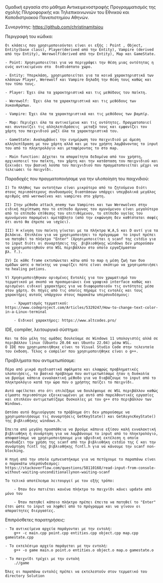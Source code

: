 Ομαδική εργασία στο μάθημα Αντικειμενοστραφής Προγραμματισμός της σχολής Πληροφορικής και Τηλεπικοινωνιών του Εθνικού και Καποδιστριακού Πανεπιστημίου Αθηνών.

Συνεργάτης: https://github.com/christinamitsiou

Περιγραφή του κώδικα: 

    Οι κλάσεις που χρησιμοποιούνται είναι οι εξής : Point , Object, Entity(base class), Player(derived από την Entity), Vampire (derived από την Entity), Werewolf(derived από την Entity), Map και GameState. 
    
    - Point: Χρησιμοποιείται για να περιγράψει την θέση μιας οντότητας η ενός αντικειμένου στο  δισδιάστατο χώρο. 
    
    - Entity: Υπερκλάση, χρησιμοποιείται για τα κοινά χαρακτηριστικά των κλάσεων Player, Werewolf και Vampire δηλαδή την θέση τους καθώς και τον τύπο τους. 
    
    - Player: Έχει όλα τα χαρακτηριστικά και τις μεθόδους του παίκτη. 
    
    - Werewolf:  Έχει όλα τα χαρακτηριστικά και τις μεθόδους των λυκανθρώπων. 

    - Vampire: Έχει όλα τα χαρακτηριστικά και τις μεθόδους των βαμπίρ. 

    - Map: Περιέχει όλα τα αντικείμενα και τις οντότητες. Πραγματοποιεί και συντονίζει τις αλληλεπιδράσεις  μεταξύ τους και εμφανίζει τον χάρτη του παιχνιδιού μαζί όλα τα χαρακτηριστικά του. 
    
    - GameState: Αναλαμβάνει την ενημέρωση του παιχνιδιού με άμεση αλληλεπίδραση με τον χάρτη αλλά και με τον χρήστη λαμβάνοντας το input του από το πληκτρολόγιο και μεταφέροντας το στο map. 
    
    - Main function: Δέχεται τα απαραίτητα δεδομένα από τον χρήστη, αρχικοποιεί τον παίκτη, τον χάρτη και την κατάσταση του παιχνιδιού και ξεκινάει την βασική λούπα του παιχνιδιού που πραγματοποιείται μέχρι να τελειώσει το παιχνίδι. 

Παραδοχές που πραγματοποιήσαμε για την υλοποίηση του παιχνιδιού: 

    I) Το πλήθος των οντοτήτων είναι μικρότερο από το ζητούμενο διότι στους περισσότερους συνδυασμούς διαστάσεων υπάρχει υπερβολικά μεγάλος αριθμός από werewolves και vampires στο χάρτη. 

    II) Στην μέθοδο attack_enemy των Vampires και των Werewolves στην ειδική περίπτωση που το επίπεδο άμυνας του αμυνόμενου είναι μεγαλύτερο από το επίπεδο επίθεσης του επιτιθέμενου, το επίπεδο υγείας του αμυνόμενου παραμένει αμετάβλητο (από την εκφώνηση δεν καθίσταται σαφές ότι αυτό θα έπρεπε να ισχύει).  

    III) Η κίνηση του παίκτη γίνεται με τα πλήκτρα W,A,S και D αντί για τα βελάκια. Επιπλέον για να χρησιμοποιήσει το πρόγραμμα  το input πρέπει να πατηθεί το πλήκτρο "Enter" (Χρησιμοποιείται η scanf της cstdio για το input διότι οι συναρτήσεις της  βιβλιοθήκης windows δεν μπορούσαν να χρησιμοποιηθούν στο WSL περιβάλλον στο οποίο εργαζόμασταν 
    βλ. f.). 

    IV) Σε κάθε frame εκτυπώνεται κάτω από το map η μέση ζωή των δυο ομάδων ώστε ο παίκτης να γνωρίζει πότε είναι σκόπιμο να χρησιμοποιήσει τα healing potions. 

    V) Χρησιμοποιήθηκαν ορισμένες Εντολές για τον χρωματισμό του τερματικού με σκοπό να προσομοιώνει ένα γραφικό interface καθώς και ορισμένοι ειδικοί χαρακτήρες για να διαφοροποιούν τις οντότητες μέσα στον χάρτη. Οι πήγες από τις οποίες πήραμε τις εντολές και τους χαρακτήρες αυτούς υπάρχουν στους παρακάτω υπερσυνδέσμους: 

        - Χρωματισμός τερματικού: https://www.codeproject.com/Articles/5329247/How-to-change-text-color-in-a-Linux-terminal 
    
        - Ειδικοί χαρακτήρες: https://www.altcodes.pro/ 
    
IDE, compiler, λειτουργικό σύστημα: 

    Και τα δύο μέλη της ομάδας δουλεύαμε σε Windows 11 υπολογιστές αλλά σε περιβάλλον linux (Ubuntu 20.04 και Ubuntu 22.04) μέσω WSL.
    O IDE που χρησιμοποιήθηκε είναι το Visual Studio Code στην τελευταία του έκδοση. Τέλος ο compiler που χρησιμοποιήθηκε είναι ο g++. 

Προβλήματα που αντιμετωπίσαμε: 

    Πέρα από μικρά σχεδιαστικά σφάλματα και ελαφρώς προβληματικές υλοποιήσεις, το βασικό πρόβλημα που αντιμετωπίσαμε ήταν η δυσκολία
    να βρούμε κάποια ενναλακτική μέθοδο για να διαβάζουμε το input από το πληκτρολόγιο κατά την ώρα που ο χρήστης παίζει το παιχνίδι. 

    Αυτό οφείλεται στο ότι επιλέξαμε να δουλέψουμε σε WSL περιβάλλον καθώς είμαστε περισσότερο εξοικειωμένοι με αυτό από παρελθοντικές εργασίες και επιπλέον αντιμετωπίζαμε δυσκολίες με τον g++ στο περιβάλλον των Windows. 

    Ωστόσο αυτό δημιούργησε το πρόβλημα ότι δεν μπορούσαμε να χρησιμοποιήσουμε τις συναρτήσεις GetKeyState() και GetAsyncKeyState() της βιβλιοθήκης windows.h.  

    Έπειτα από μεγάλη προσπάθεια να βρούμε κάποια εξίσου καλή ενναλακτική βιβλιοθήκη ή συνάρτηση για να λαμβάνουμε το input από το πληκτρολόγιο, αποφασίσαμε να χρησιμοποιήσουμε μια υβριδική εκτέλεση η οποία συνδυάζει την χρήση της scanf από την βιβλιοθήκη cstdio της C και την συνάρτηση fcntl της βιβλιοθήκης fcntl.h για να κάνουμε την scanf non-blocking. 
    
    Η πηγή από την οποία εμπνευστήκαμε για να πετύχουμε το παραπάνω είναι ο παρακάτω υπερσύνδεσμος: 
    https://stackoverflow.com/questions/58110168/read-input-from-console-without-waiting-unconditionallynon-waiting-scanf 

    Το τελικό αποτέλεσμα λειτουργεί με τον εξής τρόπο: 

        - Όταν δεν πατιέται κανένα πλήκτρο το παιχνίδι κάνει update από μόνο του 
        
        - Όταν πατηθεί κάποιο πλήκτρο πρέπει έπειτα να πατηθεί το "Enter" έτσι ώστε το input να ληφθεί από το πρόγραμμα και να γίνουν οι απαραίτητες διεργασίες. 

Επιπρόσθετες παρατηρήσεις: 

    - Τα αντικείμενα αρχεία παράγονται με την εντολή: 
        g++ -c main.cpp point.cpp entities.cpp object.cpp map.cpp gamestate.cpp 

    - Το εκτελέσιμο αρχείο παράγεται με την εντολή: 
        g++ -o game main.o point.o entities.o object.o map.o gamestate.o 

    - Το παιχνίδι τρέχει με την εντολή  
        .//game 

    Όλες οι παραπάνω εντολές πρέπει να εκτελεστούν στον τερματικό του directory Solution
